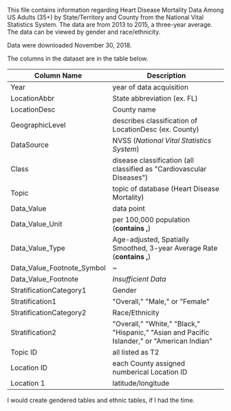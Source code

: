 This file contains information regarding Heart Disease Mortality Data Among US Adults (35+) by State/Territory and County from the National Vital Statistics System. The data are from 2013 to 2015, a three-year average. The data can be viewed by gender and race/ethnicity.

Data were downloaded November 30, 2018.

The columns in the dataset are in the table below.

| Column Name | Description |
| ----------- | ----------- |
| Year | year of data acquisition |
| LocationAbbr | State abbreviation (ex. FL) |
| LocationDesc | County name |
| GeographicLevel | describes classification of LocationDesc (ex. County) |
| DataSource | NVSS (*National Vital Statistics System*) |
| Class | disease classification (all classified as "Cardiovascular Diseases") |
| Topic | topic of database (Heart Disease Mortality) |
| Data_Value | data point
| Data_Value_Unit | per 100,000 population (**contains ,**) |
| Data_Value_Type | Age-adjusted, Spatially Smoothed, 3-year Average Rate (**contains ,**) |
| Data_Value_Footnote_Symbol | ~ |
| Data_Value_Footnote | *Insufficient Data* |
| StratificationCategory1 | Gender
| Stratification1 | "Overall," "Male," or "Female" |
| StratificationCategory2 | Race/Ethnicity |
| Stratification2 | "Overall," "White," "Black," "Hispanic," "Asian and Pacific Islander," or "American Indian" |
| Topic ID | all listed as T2 |
| Location ID | each County assigned numberical Location ID |
| Location 1 | latitude/longitude |

I would create gendered tables and ethnic tables, if I had the time.
